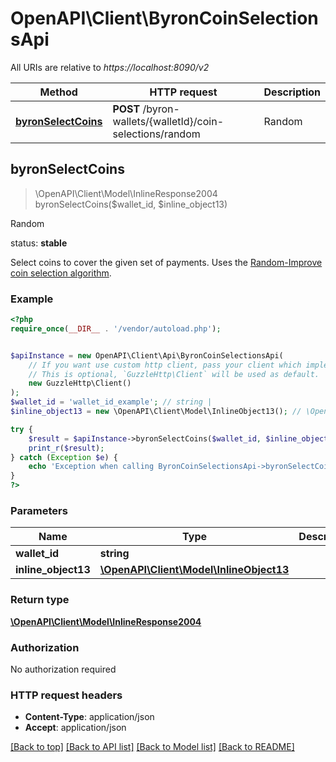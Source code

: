 # OpenAPI\Client\ByronCoinSelectionsApi

All URIs are relative to *https://localhost:8090/v2*

Method | HTTP request | Description
------------- | ------------- | -------------
[**byronSelectCoins**](ByronCoinSelectionsApi.md#byronSelectCoins) | **POST** /byron-wallets/{walletId}/coin-selections/random | Random



## byronSelectCoins

> \OpenAPI\Client\Model\InlineResponse2004 byronSelectCoins($wallet_id, $inline_object13)

Random

<p align=\"right\">status: <strong>stable</strong></p>  Select coins to cover the given set of payments.  Uses the <a href=\"https://iohk.io/blog/self-organisation-in-coin-selection/\"> Random-Improve coin selection algorithm</a>.

### Example

```php
<?php
require_once(__DIR__ . '/vendor/autoload.php');


$apiInstance = new OpenAPI\Client\Api\ByronCoinSelectionsApi(
    // If you want use custom http client, pass your client which implements `GuzzleHttp\ClientInterface`.
    // This is optional, `GuzzleHttp\Client` will be used as default.
    new GuzzleHttp\Client()
);
$wallet_id = 'wallet_id_example'; // string | 
$inline_object13 = new \OpenAPI\Client\Model\InlineObject13(); // \OpenAPI\Client\Model\InlineObject13 | 

try {
    $result = $apiInstance->byronSelectCoins($wallet_id, $inline_object13);
    print_r($result);
} catch (Exception $e) {
    echo 'Exception when calling ByronCoinSelectionsApi->byronSelectCoins: ', $e->getMessage(), PHP_EOL;
}
?>
```

### Parameters


Name | Type | Description  | Notes
------------- | ------------- | ------------- | -------------
 **wallet_id** | **string**|  |
 **inline_object13** | [**\OpenAPI\Client\Model\InlineObject13**](../Model/InlineObject13.md)|  |

### Return type

[**\OpenAPI\Client\Model\InlineResponse2004**](../Model/InlineResponse2004.md)

### Authorization

No authorization required

### HTTP request headers

- **Content-Type**: application/json
- **Accept**: application/json

[[Back to top]](#) [[Back to API list]](../../README.md#documentation-for-api-endpoints)
[[Back to Model list]](../../README.md#documentation-for-models)
[[Back to README]](../../README.md)

